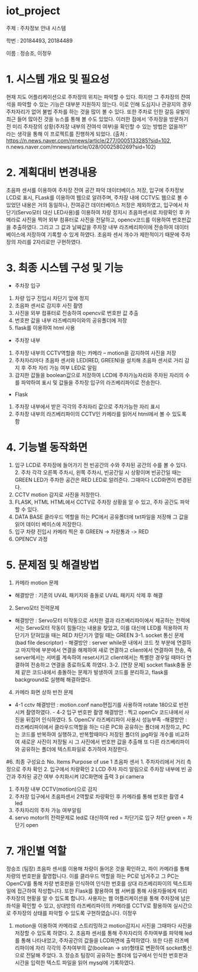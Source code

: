 # iot_project

주제 : 주차정보 안내 시스템

학번 : 20184493, 20184489

이름 : 정승조, 이정우

# 1. 시스템 개요 및 필요성
현재 지도 어플리케이션으로 주차장의 위치는 파악할 수 있다. 하지만 그 주차장의 잔여석을 파악할 수 있는 기능은 대부분 지원하지 않는다. 
이로 인해 도심지나 관광지의 경우 주차자리가 없어 불법 주차를 하는 것을 많이 볼 수 있다. 또한 주차로 인한 갈등 유발이 최근 들어 많아진 것을 뉴스를 통해 볼 수도 있었다. 
이러한 점에서 ‘주차장을 방문하기 전 미리 주차장의 상황(주차장 내부의 잔여석 여부)을 확인할 수 있는 방법은 없을까?’ 라는 생각을 통해 이 프로젝트를 진행하게 되었다.
(출처 : https://n.news.naver.com/mnews/article/277/0005133285?sid=102, n.news.naver.com/mnews/article/028/0002580269?sid=102)

# 2. 계획대비 변경내용
초음파 센서를 이용하여 주차장 잔여 공간 파악 데이터베이스 저장, 입구에 주차정보 LCD로 표시, FLask를 이용하여 웹으로 알려주며, 주차장 내에 CCTV도 웹으로 볼 수 있었던 내용은 거의 동일하나, 잔여공간 데이터베이스 저장은 제외하였고, 입구에서 차단기(Servo모터 대신 LED사용)를 이용하여 차량 정지시 초음파센서로 차량확인 후 카메라로 사진을 찍어 외부 컴퓨터로 사진을 전달하고, opencv코드를 이용하여 번호판값을 추출하였다. 그리고 그 값과
날짜값을 주차장 내부 라즈베리파이에 전송하여 데이터베이스에 저장하여 기록할 수 있게 하였다. 초음파 센서 개수가 제한적이기 때문에 주차장의 자리를 2자리로만 구현하였다. 

# 3. 최종 시스템 구성 및 기능
- 주차장 입구
1. 차량 입구 진입시 차단기 앞에 정지
2. 초음파 센서로 감지후 사진 촬영
3. 사진을 외부 컴퓨터로 전송하여 opencv로 번호판 값 추출
4. 번호판 값을 내부 라즈베리파이와의 공유폴더에 저장
5. flask를 이용하여 html 사용
- 주차장 내부
1. 주차장 내부의 CCTV역할을 하는 카메라 – motion을 감지하여 사진을 저장
2. 주차자리마다 초음파 센서와 LED(RED, GREEN)을 설치해 초음파 센서로 거리 감지 후
 주차 자리 가능 여부 LED로 알림
3. 감지한 값들을 boolean값으로 저장하여 LCD에 주차가능자리와 주차된 자리의 수를 파악하여
 표시 및 값들을 주차장 입구의 라즈베리파이로 전송한다.
- Flask
1. 주차장 내부에서 받은 각각의 주차자리 값으로 주차가능한 자리 표시
2. 주차장 내부의 라즈베리파이의 CCTV인 카메라를 읽어서 html에서 볼 수 있도록 함


# 4. 기능별 동작화면
1. 입구
LCD로 주차장에 들어가기 전 빈공간의 수와 주차된 공간의 수를 볼 수 있다. 2. 주차
각각 오른쪽 주차시, 왼쪽 주차시, 빈공간일 시 상황이며 빈공간일 때는
GREEN LED가 주차한 공간은 RED LED로 알려준다. 그때마다 LCD화면이 변경된다.
3. CCTV
motion 감지로 사진을 저장한다.
4. FLASK, HTML
HTML에서 CCTV로 주차장 상황을 알 수 있고, 주차 공간도 파악할 수 있다.
5. DATA BASE
클라우드 역할을 하는 PC에서 공유폴더에 txt파일을 저장해 그 값을 읽어 데이터 베이스에 저장한다.
6. 입구
차량 진입시 카메라 찍은 후 GREEN -> 차량통과 -> RED
7. OPENCV 과정


# 5. 문제점 및 해결방법
1. 카메라 motion 문제
- 해결방안 : 기존의 UV4L 패키지와 충돌로 UV4L 패키지 삭제 후 해결
2. Servo모터 전력문제
- 해결방안 : Servo모터 미작동으로 서치한 결과 라즈베리파이에서 제공하는 전력에서는 Servo모터
작동이 힘들다는 내용을 찾았고, 이를 대신에 LED를 적용하여
차단기가 닫혀있을 때는 RED
차단기가 열릴 때는 GREEN
3-1. socket 통신 문제 (bad file descriptor) - 해결방안 : server while문 내에서 코드 첫 부분에 연결하고 마지막에 부분에서 연결을 해제하여 새로
연결하고 client에서 연결하여 전송, 즉 server에서는 서버를 계속하여 reset시키고 client에서는 특별한
경우일 때마다 연결하여 전송하고 연결을 종료하도록 하였다. 3-2. [연장 문제] socket flask충돌 문제
같은 코드내에서 충돌하는 문제가 발생하여 코드를 분리하고, flask를 background로 실행해 해결하였다.
4. 카메라 화면 상하 반전 문제
- 4-1 cctv 해결방안 : motion.conf nano편집기를 사용하여 rotate 180으로 반전시켜 촬영하였다. - 4-2 입구 번호판 촬영 해결방안 : 찍고 openCv 코드내에서 사진을 뒤집어 인식하였다. 5. OpenCV 라즈베리파이 사용시 성능부족
-해결방안 : 라즈베리파이에서 클라우드역할을 하는 다른 PC와 공유하는 폴더에 저장하고, PC는 코드를
반복하여 실행하고, 반복할때마다 저장된 폴더의 jpg파일 개수를 비교하여 새로운 사진이 저장될 시 그
사진에서 번호판 값을 추출해 또 다른 라즈베리파이와 공유하는 폴더에 텍스트파일로 추가하여
저장한다.


#6. 최종 구성요소
No. Items Purpose of use
1 초음파 센서 1. 주차자리에서 거리 측정으로 주차 확인
2. 입구에서 차량확인
2 LCD 주차 자리 알림으로 주차장 내부에 빈 공간과 주차된 공간
여부 수치화시켜 I2C화면에 출력
3 pi camera
1. 주차장 내부 CCTV(motion)으로 감지
2. 주차장 입구에서 초음파센서 2역할로 차량확인 후
카메라를 통해 번호판 촬영
4 led
1. 주차자리의 주차 가능 여부알림
2. servo motor의 전력문제로 led로 대신하여
red = 차단기로 입구 차단
green = 차단기 open

# 7. 개인별 역할
정승조 (팀장)
초음파 센서를 이용해 차량이 들어온 것을 확인하고, 파이 카메라를 통해 차량의 번호판을 촬영합니다. 이를 클라우드 역할을 하는 PC로 넘겨주고 그
PC는 OpenCV를 통해 차량 번호판을 인식하여 인식한 번호를 상대 라즈베리파이의 텍스트파일에 접근하여 작성합니다. 또한 Flask를 활용하여 웹 서버를 통해 사용자들에게 미리 주차장의 현황을
알 수 있도록 합니다. 사용자는 웹 어플리케이션을 통해 주차장에 남은 좌석을 확인할 수 있고, 상대방의 라즈베리파이의 카메라를 CCTV로 활용하여 실시간으로 주차장의 상태를 파악할 수 있도록 구현하였습니다.
이정우
1. motion을 이용하여 카메라로 스트리밍하고 motion감지시 사진을 그때마다 사진을 저장할 수 있도록 하였다. 2. 초음파 센서를 통해 주차자리의 주차여부를 파악해 led를 통해 나타내었고, 주차공간의 값들을 LCD화면에 출력하였다. 또한 다른 라즈베리파이에 자리 각각의 주차여부의 값(boolean -> str)형태로 변환하여 socket통신으로 전달해 주었다. 3. 정승조 팀장이 공유하는 폴더에 입구에서 인식한 번호판과 시간을 입력한
텍스트 파일을 읽어 mysql에 기록하였다. 
